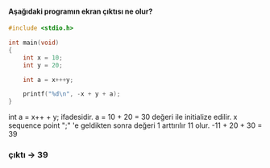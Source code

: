#### Aşağıdaki programın ekran çıktısı ne olur? 


```C
#include <stdio.h>

int main(void)
{
	int x = 10;
	int y = 20;

	int a = x+++y;

	printf("%d\n", -x + y + a);
}
```

int a = x++ + y; ifadesidir. a = 10 + 20 = 30 değeri ile initialize edilir.
x sequence point ";" 'e geldikten sonra değeri 1 arttırılır 11 olur.
-11 + 20 + 30 = 39
### çıktı -> 39 
